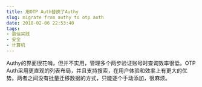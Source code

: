 ```yaml
---
title: 用OTP Auth替换了Authy
slug: migrate from authy to otp auth
date: 2018-02-06 22:53:40
tags:
- 最佳实践
- 安全
- 计算机
---
```

Authy的界面很花哨，但并不实用，管理多个两步验证账号时查询效率很低。OTP Auth采用更直观的列表布局，并且支持搜索，在用户体验和效率上有更大的优势。两者之间没有批量迁移数据的方式，只能逐个手动添加，很麻烦。


